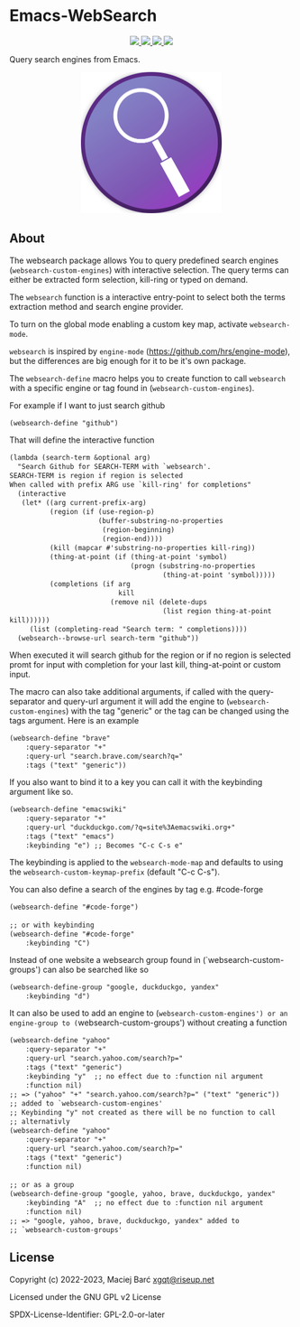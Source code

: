 # Emacs-WebSearch

<p align="center">
    <a href="https://melpa.org/#/websearch">
        <img src="https://melpa.org/packages/websearch-badge.svg">
    </a>
    <a href="https://stable.melpa.org/#/websearch">
        <img src="https://stable.melpa.org/packages/websearch-badge.svg">
    </a>
    <a href="https://archive.softwareheritage.org/browse/origin/?origin_url=https://gitlab.com/xgqt/emacs-websearch">
        <img src="https://archive.softwareheritage.org/badge/origin/https://gitlab.com/xgqt/emacs-websearch/">
    </a>
    <a href="https://gitlab.com/xgqt/emacs-websearch/pipelines">
        <img src="https://gitlab.com/xgqt/emacs-websearch/badges/master/pipeline.svg">
    </a>
</p>

Query search engines from Emacs.

<p align="center">
    <img src="logo.png" width="250" height="250">
</p>


## About

The websearch package allows You to query predefined search engines
(`websearch-custom-engines`) with interactive selection.
The query terms can either be extracted form selection, kill-ring
or typed on demand.

The `websearch` function is a interactive entry-point to select both
the terms extraction method and search engine provider.

To turn on the global mode enabling a custom key map,
activate `websearch-mode`.

`websearch` is inspired by `engine-mode`
(https://github.com/hrs/engine-mode), but the differences are big enough
for it to be it's own package.

The `websearch-define` macro helps you to create function to call
`websearch` with a specific engine or tag found in
(`websearch-custom-engines`).

For example if I want to just search github

```emacs-lisp
(websearch-define "github")
```

That will define the interactive function

```emacs-lisp
(lambda (search-term &optional arg)
  "Search Github for SEARCH-TERM with `websearch'.
SEARCH-TERM is region if region is selected
When called with prefix ARG use `kill-ring' for completions"
  (interactive
   (let* ((arg current-prefix-arg)
          (region (if (use-region-p)
                      (buffer-substring-no-properties
                       (region-beginning)
                       (region-end))))
          (kill (mapcar #'substring-no-properties kill-ring))
          (thing-at-point (if (thing-at-point 'symbol)
                              (progn (substring-no-properties
                                      (thing-at-point 'symbol)))))
          (completions (if arg
                           kill
                         (remove nil (delete-dups
                                      (list region thing-at-point kill))))))
     (list (completing-read "Search term: " completions))))
  (websearch--browse-url search-term "github"))
```

When executed it will search github for the region or if no region is
selected promt for input with completion for your last kill,
thing-at-point or custom input.

The macro can also take additional arguments, if called with the
query-separator and query-url argument it will add the engine to
(`websearch-custom-engines`) with the tag "generic" or the tag can be
changed using the tags argument. Here is an example

```emacs-lisp
(websearch-define "brave"
    :query-separator "+"
    :query-url "search.brave.com/search?q="
    :tags ("text" "generic"))
```

If you also want to bind it to a key you can call it with the
keybinding argument like so.

```emacs-lisp
(websearch-define "emacswiki"
    :query-separator "+"
    :query-url "duckduckgo.com/?q=site%3Aemacswiki.org+"
    :tags ("text" "emacs")
    :keybinding "e") ;; Becomes "C-c C-s e"
```

The keybinding is applied to the `websearch-mode-map` and defaults to using the
`websearch-custom-keymap-prefix` (default "C-c C-s").

You can also define a search of the engines by tag e.g. #code-forge

```emacs-lisp
(websearch-define "#code-forge")

;; or with keybinding
(websearch-define "#code-forge"
    :keybinding "C")
```

Instead of one website a websearch group found in
(`websearch-custom-groups') can also be searched like so

```emacs-lisp
(websearch-define-group "google, duckduckgo, yandex"
    :keybinding "d")
```
It can also be used to add an engine to (`websearch-custom-engines')
or an engine-group to (`websearch-custom-groups') without creating a function

```emacs-lisp
(websearch-define "yahoo"
    :query-separator "+"
    :query-url "search.yahoo.com/search?p="
    :tags ("text" "generic")
    :keybinding "y"  ;; no effect due to :function nil argument
    :function nil)
;; => ("yahoo" "+" "search.yahoo.com/search?p=" ("text" "generic"))
;; added to `websearch-custom-engines'
;; Keybinding "y" not created as there will be no function to call
;; alternativly
(websearch-define "yahoo"
    :query-separator "+"
    :query-url "search.yahoo.com/search?p="
    :tags ("text" "generic")
    :function nil)

;; or as a group
(websearch-define-group "google, yahoo, brave, duckduckgo, yandex"
    :keybinding "A"  ;; no effect due to :function nil argument
    :function nil)
;; => "google, yahoo, brave, duckduckgo, yandex" added to
;; `websearch-custom-groups'
```

## License

Copyright (c) 2022-2023, Maciej Barć <xgqt@riseup.net>

Licensed under the GNU GPL v2 License

SPDX-License-Identifier: GPL-2.0-or-later